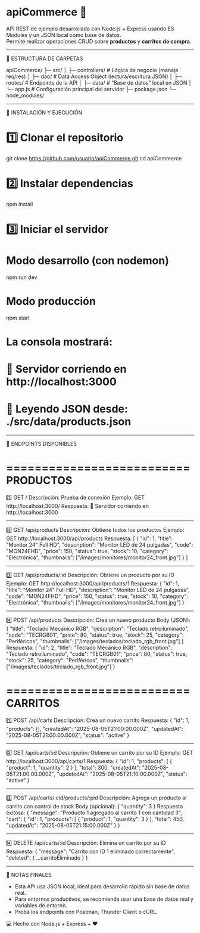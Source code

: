 # apiCommerce 🛒

API REST de ejemplo desarrollada con Node.js + Express usando ES Modules y un JSON local como base de datos.  
Permite realizar operaciones CRUD sobre **productos** y **carritos de compra**.

----------------------------------------------------------
📂 ESTRUCTURA DE CARPETAS

apiCommerce/
├─ src/
│  ├─ controllers/        # Lógica de negocio (maneja req/res)
│  ├─ dao/                # Data Access Object (lectura/escritura JSON)
│  ├─ routes/             # Endpoints de la API
│  ├─ data/               # “Base de datos” local en JSON
│  └─ app.js              # Configuración principal del servidor
├─ package.json
└─ node_modules/

----------------------------------------------------------
🚀 INSTALACIÓN Y EJECUCIÓN

# 1️⃣ Clonar el repositorio
git clone https://github.com/usuario/apiCommerce.git
cd apiCommerce

# 2️⃣ Instalar dependencias
npm install

# 3️⃣ Iniciar el servidor
# Modo desarrollo (con nodemon)
npm run dev

# Modo producción
npm start

# La consola mostrará:
# 🚀 Servidor corriendo en http://localhost:3000
# 📂 Leyendo JSON desde: ./src/data/products.json

----------------------------------------------------------
📡 ENDPOINTS DISPONIBLES

==========================
PRODUCTOS
==========================

1️⃣ GET /
Descripción: Prueba de conexión
Ejemplo: GET http://localhost:3000/
Respuesta:
🚀 Servidor corriendo en http://localhost:3000

----------------------------------------------------------
2️⃣ GET /api/products
Descripción: Obtiene todos los productos
Ejemplo: GET http://localhost:3000/api/products
Respuesta:
[
  {
    "id": 1,
    "title": "Monitor 24\" Full HD",
    "description": "Monitor LED de 24 pulgadas",
    "code": "MON24FHD",
    "price": 150,
    "status": true,
    "stock": 10,
    "category": "Electrónica",
    "thumbnails": ["/images/monitores/monitor24_front.jpg"]
  }
]

----------------------------------------------------------
3️⃣ GET /api/products/:id
Descripción: Obtiene un producto por su ID
Ejemplo: GET http://localhost:3000/api/products/1
Respuesta:
{
  "id": 1,
  "title": "Monitor 24\" Full HD",
  "description": "Monitor LED de 24 pulgadas",
  "code": "MON24FHD",
  "price": 150,
  "status": true,
  "stock": 10,
  "category": "Electrónica",
  "thumbnails": ["/images/monitores/monitor24_front.jpg"]
}

----------------------------------------------------------
4️⃣ POST /api/products
Descripción: Crea un nuevo producto
Body (JSON):
{
  "title": "Teclado Mecánico RGB",
  "description": "Teclado retroiluminado",
  "code": "TECRGB01",
  "price": 80,
  "status": true,
  "stock": 25,
  "category": "Periféricos",
  "thumbnails": ["/images/teclados/teclado_rgb_front.jpg"]
}
Respuesta:
{
  "id": 2,
  "title": "Teclado Mecánico RGB",
  "description": "Teclado retroiluminado",
  "code": "TECRGB01",
  "price": 80,
  "status": true,
  "stock": 25,
  "category": "Periféricos",
  "thumbnails": ["/images/teclados/teclado_rgb_front.jpg"]
}

==========================
CARRITOS
==========================

1️⃣ POST /api/carts
Descripción: Crea un nuevo carrito
Respuesta:
{
  "id": 1,
  "products": [],
  "createdAt": "2025-08-05T21:00:00.000Z",
  "updatedAt": "2025-08-05T21:00:00.000Z",
  "status": "active"
}

----------------------------------------------------------
2️⃣ GET /api/carts/:id
Descripción: Obtiene un carrito por su ID
Ejemplo: GET http://localhost:3000/api/carts/1
Respuesta:
{
  "id": 1,
  "products": [
    { "product": 1, "quantity": 2 }
  ],
  "total": 300,
  "createdAt": "2025-08-05T21:00:00.000Z",
  "updatedAt": "2025-08-05T21:10:00.000Z",
  "status": "active"
}

----------------------------------------------------------
3️⃣ POST /api/carts/:cid/products/:pid
Descripción: Agrega un producto al carrito con control de stock
Body (opcional):
{
  "quantity": 3
}
Respuesta exitosa:
{
  "message": "Producto 1 agregado al carrito 1 con cantidad 3",
  "cart": {
    "id": 1,
    "products": [
      { "product": 1, "quantity": 3 }
    ],
    "total": 450,
    "updatedAt": "2025-08-05T21:15:00.000Z"
  }
}

----------------------------------------------------------
4️⃣ DELETE /api/carts/:id
Descripción: Elimina un carrito por su ID
Respuesta:
{
  "message": "Carrito con ID 1 eliminado correctamente",
  "deleted": { ...carritoEliminado }
}

----------------------------------------------------------
📝 NOTAS FINALES

- Esta API usa JSON local, ideal para desarrollo rápido sin base de datos real.
- Para entornos productivos, se recomienda usar una base de datos real y variables de entorno.
- Probá los endpoints con Postman, Thunder Client o cURL.

💻 Hecho con Node.js + Express + ❤️
